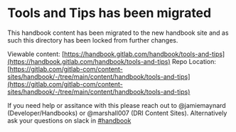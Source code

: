 # Tools and Tips has been migrated

This handbook content has been migrated to the new handbook site and as such this directory
has been locked from further changes.

Viewable content: [https://handbook.gitlab.com/handbook/tools-and-tips](https://handbook.gitlab.com/handbook/tools-and-tips)
Repo Location: [https://gitlab.com/gitlab-com/content-sites/handbook/-/tree/main/content/handbook/tools-and-tips](https://gitlab.com/gitlab-com/content-sites/handbook/-/tree/main/content/handbook/tools-and-tips)

If you need help or assitance with this please reach out to @jamiemaynard (Developer/Handbooks) or
@marshall007 (DRI Content Sites).  Alternatively ask your questions on slack in [#handbook](https://gitlab.slack.com/archives/C81PT2ALD)

